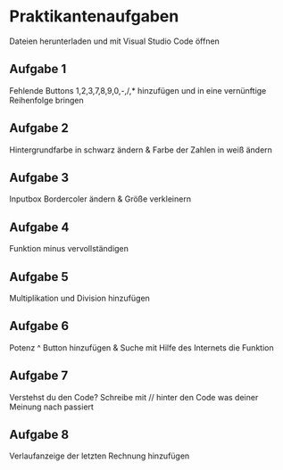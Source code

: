 # Praktikantenaufgaben

Dateien herunterladen und mit Visual Studio Code öffnen

## Aufgabe 1
Fehlende Buttons 1,2,3,7,8,9,0,-,/,* hinzufügen und in eine vernünftige Reihenfolge bringen

## Aufgabe 2
Hintergrundfarbe in schwarz ändern & Farbe der Zahlen in weiß ändern  

## Aufgabe 3
Inputbox Bordercoler ändern & Größe verkleinern 

## Aufgabe 4
Funktion minus vervollständigen

## Aufgabe 5
Multiplikation und Division hinzufügen 

## Aufgabe 6
Potenz ^ Button hinzufügen & Suche mit Hilfe des Internets die Funktion

## Aufgabe 7
Verstehst du den Code? Schreibe mit // hinter den Code was deiner Meinung nach passiert

## Aufgabe 8
Verlaufanzeige der letzten Rechnung hinzufügen
